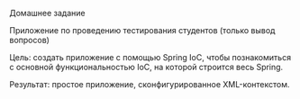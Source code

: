 Домашнее задание

Приложение по проведению тестирования студентов (только вывод вопросов)

Цель: создать приложение с помощью Spring IoC, чтобы познакомиться с основной функциональностью IoC, на которой строится весь Spring.

Результат: простое приложение, сконфигурированное XML-контекстом.